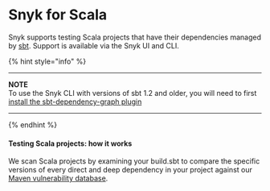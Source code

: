 # Snyk for Scala

Snyk supports testing Scala projects that have their dependencies managed by [sbt](https://www.scala-sbt.org/). Support is available via the Snyk UI and CLI.

{% hint style="info" %}

---
**NOTE**  
To use the Snyk CLI with versions of sbt 1.2 and older, you will need to first [install the sbt-dependency-graph plugin](https://support.snyk.io/hc/en-us/articles/360004167317)

---

{% endhint %}

#### Testing Scala projects: how it works

We scan Scala projects by examining your build.sbt to compare the specific versions of every direct and deep dependency in your project against our [Maven vulnerability database](https://snyk.io/vuln?type=maven).


